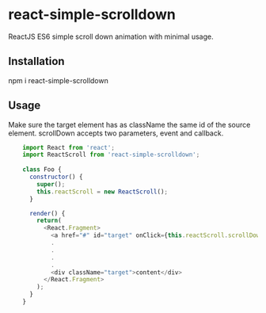 # react-simple-scrolldown

ReactJS ES6 simple scroll down animation with minimal usage.

## Installation

npm i react-simple-scrolldown

## Usage

Make sure the target element has as className the same id of the source element.
scrollDown accepts two parameters, event and callback.

```javascript
    import React from 'react';
    import ReactScroll from 'react-simple-scrolldown';
    
    class Foo {
      constructor() {
        super();
        this.reactScroll = new ReactScroll();
      }

      render() {
        return(
          <React.Fragment>
            <a href="#" id="target" onClick={this.reactScroll.scrollDown}>Link text</a>
            .
            .
            .
            .
            <div className="target">content</div>
          </React.Fragment>
        );
      }
    }
```
